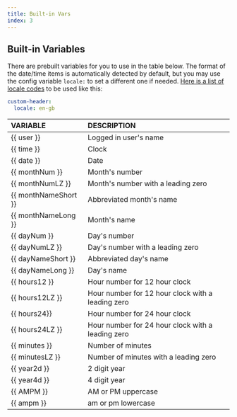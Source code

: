 ```yaml
---
title: Built-in Vars
index: 3
---
```


## Built-in Variables

There are prebuilt variables for you to use in the table below. The format of the date/time items is automatically detected by default, but you may use the config variable `locale:` to set a different one if needed. [Here is a list of locale codes](http://download1.parallels.com/SiteBuilder/Windows/docs/3.2/en_US/sitebulder-3.2-win-sdk-localization-pack-creation-guide/30801.htm) to be used like this:

```yaml
custom-header:
  locale: en-gb
```

|VARIABLE|DESCRIPTION|
|:-|:-|
|{{ user }}| Logged in user's name
|{{ time }}| Clock
|{{ date }}| Date
|{{ monthNum }}| Month's number
|{{ monthNumLZ }}| Month's number with a leading zero
|{{ monthNameShort }}| Abbreviated month's name
|{{ monthNameLong }}| Month's name
|{{ dayNum }}| Day's number
|{{ dayNumLZ }}| Day's number with a leading zero
|{{ dayNameShort }}| Abbreviated day's name
|{{ dayNameLong }}| Day's name
|{{ hours12 }}| Hour number for 12 hour clock
|{{ hours12LZ }}| Hour number for 12 hour clock with a leading zero
|{{ hours24}}| Hour number for 24 hour clock
|{{ hours24LZ }}| Hour number for 24 hour clock with a leading zero
|{{ minutes }}| Number of minutes
|{{ minutesLZ }}| Number of minutes with a leading zero
|{{ year2d }}| 2 digit year
|{{ year4d }}| 4 digit year
|{{ AMPM }}| AM or PM uppercase
|{{ ampm }}| am or pm lowercase
